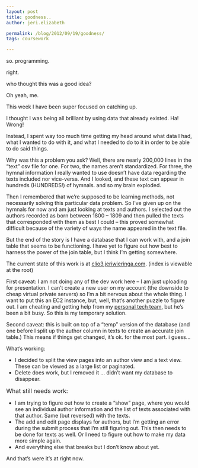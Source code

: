 ```yaml
---
layout: post
title: goodness..
author: jeri.elizabeth

permalink: /blog/2012/09/19/goodness/
tags: coursework

---
```

so. programming.

right.

who thought this was a good idea?

Oh yeah, me.

This week I have been super focused on catching up.

I thought I was being all brilliant by using data that already existed. Ha! Wrong!

Instead, I spent way too much time getting my head around what data I had, what I wanted to do with it, and what I needed to do to it in order to be able to do said things.

Why was this a problem you ask? Well, there are nearly 200,000 lines in the &#8220;text&#8221; csv file for one. For two, the names aren&#8217;t standardized. For three, the hymnal information I really wanted to use doesn&#8217;t have data regarding the texts included nor vice-versa. And I looked, and these text can appear in hundreds (HUNDREDS!) of hymnals. and so my brain exploded.

Then I remembered that we&#8217;re supposed to be learning methods, not necessarily solving this particular data problem. So I&#8217;ve given up on the hymnals for now and am just looking at texts and authors. I selected out the authors recorded as born between 1800 &#8211; 1809 and then pulled the texts that corresponded with them as best I could &#8211; this proved somewhat difficult because of the variety of ways the name appeared in the text file.

But the end of the story is I have a database that I can work with, and a join table that seems to be functioning. I have yet to figure out how best to harness the power of the join table, but I think I&#8217;m getting somewhere.

The current state of this work is at [clio3.jeriwieringa.com][1]. (index is viewable at the root)

First caveat: I am not doing any of the dev work here &#8211; I am just uploading for presentation. I can&#8217;t create a new user on my account (the downside to cheap virtual private servers) so I&#8217;m a bit nervous about the whole thing. I want to put this an EC2 instance, but, well, that&#8217;s another puzzle to figure out. I am cheating and getting help from my [personal tech team][2], but he&#8217;s been a bit busy. So this is my temporary solution.

Second caveat: this is built on top of a &#8220;temp&#8221; version of the database (and one before I split up the author column in texts to create an accurate join table.) This means if things get changed, it&#8217;s ok. for the most part. i guess&#8230;

What&#8217;s working:

*   I decided to split the view pages into an author view and a text view. These can be viewed as a large list or paginated.
*   Delete does work, but I removed it &#8230; didn&#8217;t want my database to disappear.

<span style="font-size: medium;">What still needs work:</span>

*   I am trying to figure out how to create a &#8220;show&#8221; page, where you would see an individual author information and the list of texts associated with that author. Same (but reversed) with the texts.
*   The add and edit page displays for authors, but I&#8217;m getting an error during the submit process that I&#8217;m still figuring out. This then needs to be done for texts as well. Or I need to figure out how to make my data more simple again.
*   And everything else that breaks but I don&#8217;t know about yet.

And that&#8217;s were it&#8217;s at right now.

 [1]: http://clio3.jeriwieringa.com/view-author.php
 [2]: https://twitter.com/jwieringa
